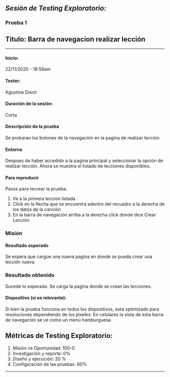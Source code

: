 *Sesión de Testing Exploratorio:*
---
### Prueba 1
## Titulo: Barra de navegacion realizar lección
---


#### Inicio: 
22/11/2020 - 18:58am 

####  Tester: 
Agustina Disiot

#### Duración de la sesión:
Corta

#### Descripción de la prueba
Se probaran los botones de la navegación en la pagina de realizar lección.

#### Entorno
Despues de haber accedido a la pagina principal y seleccionar la opción de realizar lección. Ahora se muestra el listado de lecciones disponibles. 

#### Para reproducir
Pasos para recrear la prueba:
1. Ve a la primera leccion listada
2. Click en la flecha que se encuentra adentro del recuadro a la derecha de los datos de la canción
3. En la barra de navegación arriba a la derecha click donde dice Crear Lección

### Misión
#### Resultado esperado
Se espera que cargue una nueva pagina en donde se pueda crear una lección nueva.

### Resultado obtenido
Sucede lo esperado. Se carga la pagina donde se crean las lecciones.


#### Dispositivo (si es relevante):
Si bien la prueba funciona en todos los dispositivos, esta optimizado para resoluciones dependiendo de los pixeles:
En celulares la vista de esta barra de navegación se ve como un menú hamburguesa.

## Métricas de Testing Exploratorio:
1. Misión vs Oportunidad: 100-0
2. Investigación y reporte: 0%
3. Diseño y ejecución: 20 %
4. Configuración de las pruebas: 80%

---





